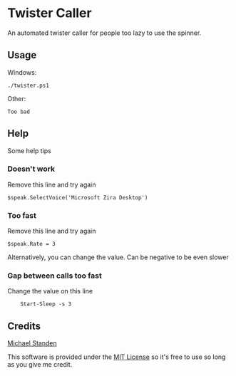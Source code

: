 # Twister Caller

An automated twister caller for people too lazy to use the spinner.

## Usage

Windows:

```
./twister.ps1
```

Other:

```
Too bad
```

## Help

Some help tips

### Doesn't work

Remove this line and try again

```
$speak.SelectVoice('Microsoft Zira Desktop')
```

### Too fast

Remove this line and try again

```
$speak.Rate = 3
```

Alternatively, you can change the value. Can be negative to be even slower

### Gap between calls too fast

Change the value on this line

```
    Start-Sleep -s 3
```

## Credits

[Michael Standen](https://michael.standen.link)

This software is provided under the [MIT License](https://tldrlegal.com/license/mit-license) so it's free to use so long as you give me credit.